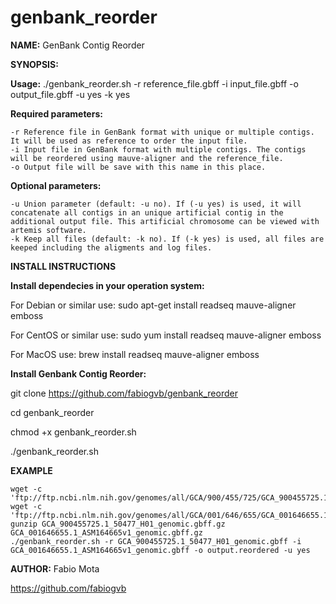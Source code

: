 # genbank_reorder

**NAME:** GenBank Contig Reorder

**SYNOPSIS:**

**Usage:** ./genbank_reorder.sh -r reference_file.gbff -i input_file.gbff -o output_file.gbff -u yes -k yes

**Required parameters:**

	-r Reference file in GenBank format with unique or multiple contigs. It will be used as reference to order the input file.
	-i Input file in GenBank format with multiple contigs. The contigs will be reordered using mauve-aligner and the reference_file.
	-o Output file will be save with this name in this place.

**Optional parameters:**

	-u Union parameter (default: -u no). If (-u yes) is used, it will concatenate all contigs in an unique artificial contig in the additional output file. This artificial chromosome can be viewed with artemis software.
	-k Keep all files (default: -k no). If (-k yes) is used, all files are keeped including the aligments and log files.

**INSTALL INSTRUCTIONS**

**Install dependecies in your operation system:**

For Debian or similar use: sudo apt-get install readseq mauve-aligner emboss

For CentOS or similar use: sudo yum install readseq mauve-aligner emboss

For MacOS use: brew install readseq mauve-aligner emboss

**Install Genbank Contig Reorder:**

git clone https://github.com/fabiogvb/genbank_reorder

cd genbank_reorder

chmod +x genbank_reorder.sh

./genbank_reorder.sh

**EXAMPLE**

	wget -c 'ftp://ftp.ncbi.nlm.nih.gov/genomes/all/GCA/900/455/725/GCA_900455725.1_50477_H01/GCA_900455725.1_50477_H01_genomic.gbff.gz'
	wget -c 'ftp://ftp.ncbi.nlm.nih.gov/genomes/all/GCA/001/646/655/GCA_001646655.1_ASM164665v1/GCA_001646655.1_ASM164665v1_genomic.gbff.gz'
	gunzip GCA_900455725.1_50477_H01_genomic.gbff.gz GCA_001646655.1_ASM164665v1_genomic.gbff.gz
	./genbank_reorder.sh -r GCA_900455725.1_50477_H01_genomic.gbff -i GCA_001646655.1_ASM164665v1_genomic.gbff -o output.reordered -u yes


**AUTHOR:** Fabio Mota

https://github.com/fabiogvb
